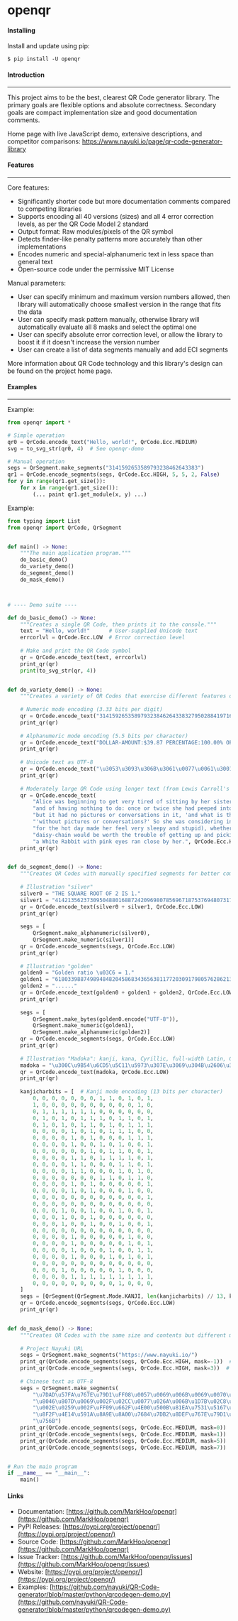 # openqr

#### Installing

Install and update using pip:

```
$ pip install -U openqr
```

#### Introduction

------------

This project aims to be the best, clearest QR Code generator library. The primary goals are flexible options and absolute correctness. Secondary goals are compact implementation size and good documentation comments.

Home page with live JavaScript demo, extensive descriptions, and competitor comparisons: https://www.nayuki.io/page/qr-code-generator-library


#### Features

--------

Core features:

* Significantly shorter code but more documentation comments compared to competing libraries
* Supports encoding all 40 versions (sizes) and all 4 error correction levels, as per the QR Code Model 2 standard
* Output format: Raw modules/pixels of the QR symbol
* Detects finder-like penalty patterns more accurately than other implementations
* Encodes numeric and special-alphanumeric text in less space than general text
* Open-source code under the permissive MIT License

Manual parameters:

* User can specify minimum and maximum version numbers allowed, then library will automatically choose smallest version in the range that fits the data
* User can specify mask pattern manually, otherwise library will automatically evaluate all 8 masks and select the optimal one
* User can specify absolute error correction level, or allow the library to boost it if it doesn't increase the version number
* User can create a list of data segments manually and add ECI segments

More information about QR Code technology and this library's design can be found on the project home page.


#### Examples

--------

Example:

```python
from openqr import *

# Simple operation
qr0 = QrCode.encode_text("Hello, world!", QrCode.Ecc.MEDIUM)
svg = to_svg_str(qr0, 4)  # See openqr-demo

# Manual operation
segs = QrSegment.make_segments("3141592653589793238462643383")
qr1 = QrCode.encode_segments(segs, QrCode.Ecc.HIGH, 5, 5, 2, False)
for y in range(qr1.get_size()):
    for x in range(qr1.get_size()):
        (... paint qr1.get_module(x, y) ...)
```

Example:

```python
from typing import List
from openqr import QrCode, QrSegment


def main() -> None:
	"""The main application program."""
	do_basic_demo()
	do_variety_demo()
	do_segment_demo()
	do_mask_demo()



# ---- Demo suite ----

def do_basic_demo() -> None:
	"""Creates a single QR Code, then prints it to the console."""
	text = "Hello, world!"      # User-supplied Unicode text
	errcorlvl = QrCode.Ecc.LOW  # Error correction level
	
	# Make and print the QR Code symbol
	qr = QrCode.encode_text(text, errcorlvl)
	print_qr(qr)
	print(to_svg_str(qr, 4))


def do_variety_demo() -> None:
	"""Creates a variety of QR Codes that exercise different features of the library, and prints each one to the console."""
	
	# Numeric mode encoding (3.33 bits per digit)
	qr = QrCode.encode_text("314159265358979323846264338327950288419716939937510", QrCode.Ecc.MEDIUM)
	print_qr(qr)
	
	# Alphanumeric mode encoding (5.5 bits per character)
	qr = QrCode.encode_text("DOLLAR-AMOUNT:$39.87 PERCENTAGE:100.00% OPERATIONS:+-*/", QrCode.Ecc.HIGH)
	print_qr(qr)
	
	# Unicode text as UTF-8
	qr = QrCode.encode_text("\u3053\u3093\u306B\u3061\u0077\u0061\u3001\u4E16\u754C\uFF01\u0020\u03B1\u03B2\u03B3\u03B4", QrCode.Ecc.QUARTILE)
	print_qr(qr)
	
	# Moderately large QR Code using longer text (from Lewis Carroll's Alice in Wonderland)
	qr = QrCode.encode_text(
		"Alice was beginning to get very tired of sitting by her sister on the bank, "
		"and of having nothing to do: once or twice she had peeped into the book her sister was reading, "
		"but it had no pictures or conversations in it, 'and what is the use of a book,' thought Alice "
		"'without pictures or conversations?' So she was considering in her own mind (as well as she could, "
		"for the hot day made her feel very sleepy and stupid), whether the pleasure of making a "
		"daisy-chain would be worth the trouble of getting up and picking the daisies, when suddenly "
		"a White Rabbit with pink eyes ran close by her.", QrCode.Ecc.HIGH)
	print_qr(qr)


def do_segment_demo() -> None:
	"""Creates QR Codes with manually specified segments for better compactness."""
	
	# Illustration "silver"
	silver0 = "THE SQUARE ROOT OF 2 IS 1."
	silver1 = "41421356237309504880168872420969807856967187537694807317667973799"
	qr = QrCode.encode_text(silver0 + silver1, QrCode.Ecc.LOW)
	print_qr(qr)
	
	segs = [
		QrSegment.make_alphanumeric(silver0),
		QrSegment.make_numeric(silver1)]
	qr = QrCode.encode_segments(segs, QrCode.Ecc.LOW)
	print_qr(qr)
	
	# Illustration "golden"
	golden0 = "Golden ratio \u03C6 = 1."
	golden1 = "6180339887498948482045868343656381177203091798057628621354486227052604628189024497072072041893911374"
	golden2 = "......"
	qr = QrCode.encode_text(golden0 + golden1 + golden2, QrCode.Ecc.LOW)
	print_qr(qr)
	
	segs = [
		QrSegment.make_bytes(golden0.encode("UTF-8")),
		QrSegment.make_numeric(golden1),
		QrSegment.make_alphanumeric(golden2)]
	qr = QrCode.encode_segments(segs, QrCode.Ecc.LOW)
	print_qr(qr)
	
	# Illustration "Madoka": kanji, kana, Cyrillic, full-width Latin, Greek characters
	madoka = "\u300C\u9B54\u6CD5\u5C11\u5973\u307E\u3069\u304B\u2606\u30DE\u30AE\u30AB\u300D\u3063\u3066\u3001\u3000\u0418\u0410\u0418\u3000\uFF44\uFF45\uFF53\uFF55\u3000\u03BA\u03B1\uFF1F"
	qr = QrCode.encode_text(madoka, QrCode.Ecc.LOW)
	print_qr(qr)
	
	kanjicharbits = [  # Kanji mode encoding (13 bits per character)
		0, 0, 0, 0, 0, 0, 0, 1, 1, 0, 1, 0, 1,
		1, 0, 0, 0, 0, 0, 0, 0, 0, 0, 0, 1, 0,
		0, 1, 1, 1, 1, 1, 1, 0, 0, 0, 0, 0, 0,
		0, 1, 0, 1, 0, 1, 1, 1, 0, 1, 1, 0, 1,
		0, 1, 0, 1, 0, 1, 1, 0, 1, 0, 1, 1, 1,
		0, 0, 0, 0, 1, 0, 1, 0, 1, 1, 1, 0, 0,
		0, 0, 0, 0, 1, 0, 1, 0, 0, 0, 1, 1, 1,
		0, 0, 0, 0, 1, 0, 0, 1, 0, 1, 0, 0, 1,
		0, 0, 0, 0, 0, 0, 1, 0, 1, 1, 0, 0, 1,
		0, 0, 0, 0, 1, 1, 0, 1, 1, 1, 1, 0, 1,
		0, 0, 0, 0, 1, 1, 0, 0, 0, 1, 1, 0, 1,
		0, 0, 0, 0, 1, 1, 0, 0, 0, 1, 0, 1, 0,
		0, 0, 0, 0, 0, 0, 0, 1, 1, 0, 1, 1, 0,
		0, 0, 0, 0, 1, 0, 1, 0, 0, 0, 0, 0, 1,
		0, 0, 0, 0, 1, 0, 1, 0, 0, 0, 1, 0, 0,
		0, 0, 0, 0, 0, 0, 0, 0, 0, 0, 0, 0, 1,
		0, 0, 0, 0, 0, 0, 0, 0, 0, 0, 0, 0, 0,
		0, 0, 0, 1, 0, 0, 1, 0, 0, 1, 0, 0, 1,
		0, 0, 0, 1, 0, 0, 1, 0, 0, 0, 0, 0, 0,
		0, 0, 0, 1, 0, 0, 1, 0, 0, 1, 0, 0, 1,
		0, 0, 0, 0, 0, 0, 0, 0, 0, 0, 0, 0, 0,
		0, 0, 0, 0, 1, 0, 0, 0, 0, 0, 1, 0, 0,
		0, 0, 0, 0, 1, 0, 0, 0, 0, 0, 1, 0, 1,
		0, 0, 0, 0, 1, 0, 0, 0, 1, 0, 0, 1, 1,
		0, 0, 0, 0, 1, 0, 0, 0, 1, 0, 1, 0, 1,
		0, 0, 0, 0, 0, 0, 0, 0, 0, 0, 0, 0, 0,
		0, 0, 0, 1, 0, 0, 0, 0, 0, 1, 0, 0, 0,
		0, 0, 0, 0, 1, 1, 1, 1, 1, 1, 1, 1, 1,
		0, 0, 0, 0, 0, 0, 0, 0, 0, 1, 0, 0, 0,
	]
	segs = [QrSegment(QrSegment.Mode.KANJI, len(kanjicharbits) // 13, kanjicharbits)]
	qr = QrCode.encode_segments(segs, QrCode.Ecc.LOW)
	print_qr(qr)


def do_mask_demo() -> None:
	"""Creates QR Codes with the same size and contents but different mask patterns."""
	
	# Project Nayuki URL
	segs = QrSegment.make_segments("https://www.nayuki.io/")
	print_qr(QrCode.encode_segments(segs, QrCode.Ecc.HIGH, mask=-1))  # Automatic mask
	print_qr(QrCode.encode_segments(segs, QrCode.Ecc.HIGH, mask=3))  # Force mask 3
	
	# Chinese text as UTF-8
	segs = QrSegment.make_segments(
		"\u7DAD\u57FA\u767E\u79D1\uFF08\u0057\u0069\u006B\u0069\u0070\u0065\u0064\u0069\u0061\uFF0C"
		"\u8046\u807D\u0069\u002F\u02CC\u0077\u026A\u006B\u1D7B\u02C8\u0070\u0069\u02D0\u0064\u0069"
		"\u002E\u0259\u002F\uFF09\u662F\u4E00\u500B\u81EA\u7531\u5167\u5BB9\u3001\u516C\u958B\u7DE8"
		"\u8F2F\u4E14\u591A\u8A9E\u8A00\u7684\u7DB2\u8DEF\u767E\u79D1\u5168\u66F8\u5354\u4F5C\u8A08"
		"\u756B")
	print_qr(QrCode.encode_segments(segs, QrCode.Ecc.MEDIUM, mask=0))  # Force mask 0
	print_qr(QrCode.encode_segments(segs, QrCode.Ecc.MEDIUM, mask=1))  # Force mask 1
	print_qr(QrCode.encode_segments(segs, QrCode.Ecc.MEDIUM, mask=5))  # Force mask 5
	print_qr(QrCode.encode_segments(segs, QrCode.Ecc.MEDIUM, mask=7))  # Force mask 7


# Run the main program
if __name__ == "__main__":
	main()
```

#### Links

- Documentation: [https://github.com/MarkHoo/openqr](https://github.com/MarkHoo/openqr)
- PyPI Releases: [https://pypi.org/project/openqr/](https://pypi.org/project/openqr/)
- Source Code: [https://github.com/MarkHoo/openqr](https://github.com/MarkHoo/openqr)
- Issue Tracker: [https://github.com/MarkHoo/openqr/issues](https://github.com/MarkHoo/openqr/issues)
- Website: [https://pypi.org/project/openqr/](https://pypi.org/project/openqr/)
- Examples: [https://github.com/nayuki/QR-Code-generator/blob/master/python/qrcodegen-demo.py](https://github.com/nayuki/QR-Code-generator/blob/master/python/qrcodegen-demo.py)
